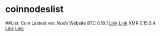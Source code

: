 # coinnodeslist

##List:
Coin      Lastest ver.      *Node*      Website
BTC       0.19.1            [Link](https://bitcoincore.org/bin/bitcoin-core-0.19.1/bitcoin-0.19.1-arm-linux-gnueabihf.tar.gz)     [Link](https://bitcoin.org/)
XMR       0.15.0.4          [Link](https://downloads.getmonero.org/gui/linux64)      [Link](https://web.getmonero.org/)
